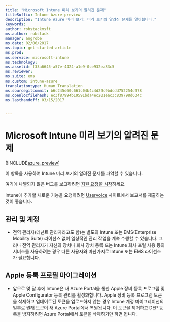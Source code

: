 ```yaml
---
title: "Microsoft Intune 미리 보기의 알려진 문제"
titleSuffix: Intune Azure preview
description: "Intune Azure 미리 보기: 미리 보기의 알려진 문제를 알아봅니다."
keywords: 
author: robstackmsft
ms.author: robstack
manager: angrobe
ms.date: 02/06/2017
ms.topic: get-started-article
ms.prod: 
ms.service: microsoft-intune
ms.technology: 
ms.assetid: f33a6645-a57e-4424-a1e9-0ce932ea83c5
ms.reviewer: 
ms.suite: ems
ms.custom: intune-azure
translationtype: Human Translation
ms.sourcegitcommit: b6c245d60c661c04b4c4d29c9bdcdd752254d978
ms.openlocfilehash: ec3f87994b19591bda4ec201eac3c839798d634c
ms.lasthandoff: 03/15/2017


---
```


# <a name="known-issues-in-the-microsoft-intune-preview"></a>Microsoft Intune 미리 보기의 알려진 문제


[!INCLUDE[azure_preview](../includes/azure_preview.md)]


이 항목을 사용하여 Intune 미리 보기의 알려진 문제를 파악할 수 있습니다.

여기에 나열되지 않은 버그를 보고하려면 [지원 요청을 시작](https://docs.microsoft.com/intune/troubleshoot/how-to-get-support-for-microsoft-intune)하세요.

Intune에 추가할 새로운 기능을 요청하려면 [Uservoice](https://microsoftintune.uservoice.com/forums/291681-ideas/category/189016-azure-admin-console) 사이트에서 보고서를 제출하는 것이 좋습니다.

## <a name="administration-and-accounts"></a>관리 및 계정

- 전역 관리자(테넌트 관리자라고도 함)는 별도의 Intune 또는 EMS(Enterprise Mobility Suite) 라이선스 없이 일상적인 관리 작업을 계속 수행할 수 있습니다. 그러나 전역 관리자가 자신의 장치나 회사 장치 등록 또는 Intune 회사 포털 사용 등의 서비스를 사용하려는 경우 다른 사용자와 마찬가지로 Intune 또는 EMS 라이선스가 필요합니다.

## <a name="apple-enrollment-profile-migration"></a>Apple 등록 프로필 마이그레이션
- 앞으로 몇 달 후에 Intune은 새 Azure Portal을 통한 Apple 장비 등록 프로그램 및 Apple Configurator 등록 관리를 활성화합니다. Apple 장비 등록 프로그램 토큰을 삭제하고 업데이트된 토큰을 업로드하지 않는 경우 Intune 계정 마이그레이션의 일부로 원래 토큰이 새 Azure Portal에서 복원됩니다. 이 토큰을 제거하고 DEP 등록을 방지하려면 Azure Portal에서 토큰을 삭제하기만 하면 됩니다. 

